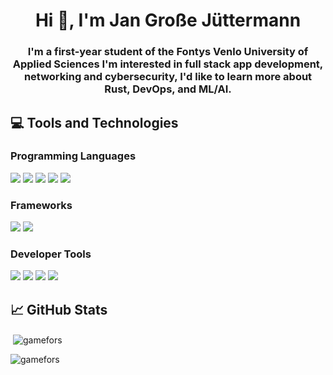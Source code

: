 <h1 align="center">Hi 👋, I'm Jan Große Jüttermann</h1>
<h3 align="center">I'm a first-year student of the Fontys Venlo University of Applied Sciences I'm interested in full stack app development, networking and cybersecurity, I'd like to learn more about Rust, DevOps, and ML/AI.</h3>

## 💻 Tools and Technologies

### Programming Languages

![](https://img.shields.io/badge/Python-informational?style=fat&logo=Python&logoColor=white&color=2bbc8a)
![](https://img.shields.io/badge/TypeScript-informational?style=flat&logo=TypeScript&logoColor=white&color=2bbc8a)
![](https://img.shields.io/badge/JavaScript-informational?style=flat&logo=JavaScript&logoColor=white&color=2bbc8a)
![](https://img.shields.io/badge/HTML5-informational?style=flat&logo=HTML5&logoColor=white&color=2bbc8a)
![](https://img.shields.io/badge/CSS3-informational?style=flat&logo=CSS3&logoColor=white&color=2bbc8a)

### Frameworks

![](https://img.shields.io/badge/Front_End-React-informational?style=flat&logo=React&logoColor=white&color=2bbc8a)
![](https://img.shields.io/badge/Discord_Bot-Discord.js-informational?style=flat&logo=Discord&logoColor=white&color=2bbc8a)

### Developer Tools

![](https://img.shields.io/badge/Dev_Tool-zsh-informational?style=flat&logo=GNUBash&logoColor=white&color=2bbc8a)
![](https://img.shields.io/badge/Dev_Tool-Docker-informational?style=flat&logo=Docker&logoColor=white&color=2bbc8a)
![](https://img.shields.io/badge/Dev_Tool-Git-informational?style=flat&logo=Git&logoColor=white&color=2bbc8a)
![](https://img.shields.io/badge/Dev_Tool-Virtual_Machines-informational?style=flat&logo=VirtualBox&logoColor=white&color=2bbc8a)

## 📈 GitHub Stats

&nbsp;<img align="center" src="https://github-readme-stats.vercel.app/api?username=gamefors&show_icons=true&theme=tokyonight&locale=en" alt="gamefors" /></p>

<p><img align="center" src="https://github-readme-stats.vercel.app/api/top-langs?username=gamefors&show_icons=true&theme=tokyonight&locale=en&layout=compact" alt="gamefors" />


